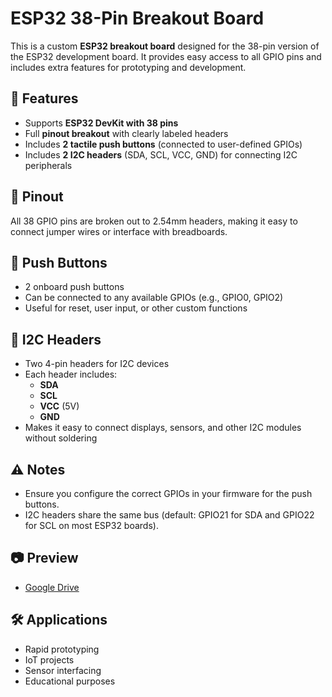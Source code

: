 # ESP32 38-Pin Breakout Board

This is a custom **ESP32 breakout board** designed for the 38-pin version of the ESP32 development board. It provides easy access to all GPIO pins and includes extra features for prototyping and development.

## 🔧 Features

- Supports **ESP32 DevKit with 38 pins**
- Full **pinout breakout** with clearly labeled headers
- Includes **2 tactile push buttons** (connected to user-defined GPIOs)
- Includes **2 I2C headers** (SDA, SCL, VCC, GND) for connecting I2C peripherals

## 📌 Pinout

All 38 GPIO pins are broken out to 2.54mm headers, making it easy to connect jumper wires or interface with breadboards.

## 🔘 Push Buttons

- 2 onboard push buttons
- Can be connected to any available GPIOs (e.g., GPIO0, GPIO2)
- Useful for reset, user input, or other custom functions

## 📡 I2C Headers

- Two 4-pin headers for I2C devices
- Each header includes:
  - **SDA**
  - **SCL**
  - **VCC** (5V)
  - **GND**
- Makes it easy to connect displays, sensors, and other I2C modules without soldering

## ⚠️ Notes

- Ensure you configure the correct GPIOs in your firmware for the push buttons.
- I2C headers share the same bus (default: GPIO21 for SDA and GPIO22 for SCL on most ESP32 boards).

## 📷 Preview

- [Google Drive](https://drive.google.com/drive/folders/17vdamUIQB2P_0TWJPEP73de_comytbFt?usp=sharing)

## 🛠️ Applications

- Rapid prototyping
- IoT projects
- Sensor interfacing
- Educational purposes
